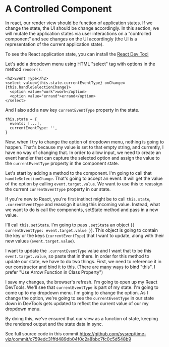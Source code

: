 
# A Controlled Component

In react, our render view should be function of application states. If we change the state, the UI should be change accordingly. In this section, we will mutate the application states via user interactions on a “controlled component” and see changes on the UI accordingly (the UI is a representation of the current application state).

To see the React application state, you can install the [React Dev Tool](https://chrome.google.com/webstore/detail/react-developer-tools/fmkadmapgofadopljbjfkapdkoienihi?hl=en-US)

Let's add a dropdown menu using HTML "select" tag with options in the method `render()`. 

```
<h2>Event Type</h2>
<select value={this.state.currentEventType} onChange={this.handleSelectionChange}>
  <option value="work">work</option>
  <option value="errand">errand</option>
</select>
```
And I also add a new key `currentEventType` property in the state.
```
this.state = {
  events: [...],
  currentEventType: '',
}
```
Now, when I try to change the option of dropdown menu, nothing is going to happen. That's because my value is set to that empty string, and currently, I have no way of changing that. In order to allow input, we need to create an event handler that can capture the selected option and assign the value to the `currentEventType` property in the component state.

Let's start by adding a method to the component. I'm going to call that `handleSelectionChange`. That's going to accept an event. It will get the value of the option by calling `event.target.value`. We want to use this to reassign the current `currentEventType` property in our state.

If you're new to React, you're first instinct might be to call `this.state`, `.currentEventType` and reassign it using this incoming value. Instead, what we want to do is call the components, setState method and pass in a new value.

I'll call `this.setState`. I'm going to pass `.setState` an object (`{ currentEventType: event.target.value }`). This object is going to contain the key or the keys (`currentEventType`) that I want to update, along with their new values (`event.target.value`).

I want to update the `.currentEventType` value and I want that to be this `event.target.value`, so paste that in there. In order for this method to update our state, we have to do two things. First, we need to reference it in our constructor and bind it to this. (There are [many ways](https://medium.com/@housecor/react-binding-patterns-5-approaches-for-handling-this-92c651b5af56#.kddkemxl5) to bind "this". I prefer "Use Arrow Function in Class Property")

I save my changes, the browser's refresh. I'm going to open up my React DevTools. We'll see that `currentEventType` is part of my state. I'm going to come up to my dropdown menu. I'm going to change the option. As I change the option, we're going to see the `currentEventType` in our state down in DevTools gets updated to reflect the current value of our my dropdown menu.

By doing this, we've ensured that our view as a function of state, keeping the rendered output and the state data in sync.


See full source code in this commit <https://github.com/sysrep/time-viz/commit/c759edc31ffd489db04f0c2a8bbc7fc0c5d548b9>
